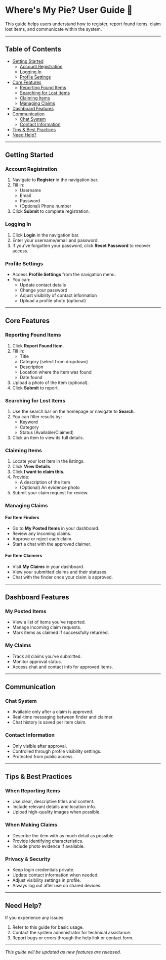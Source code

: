 # Where's My Pie? User Guide 📱

This guide helps users understand how to register, report found items, claim lost items, and communicate within the system.

---

## Table of Contents

- [Getting Started](#getting-started-)
  - [Account Registration](#account-registration)
  - [Logging In](#logging-in)
  - [Profile Settings](#profile-settings)
- [Core Features](#core-features-)
  - [Reporting Found Items](#reporting-found-items)
  - [Searching for Lost Items](#searching-for-lost-items)
  - [Claiming Items](#claiming-items)
  - [Managing Claims](#managing-claims)
- [Dashboard Features](#dashboard-features-)
- [Communication](#communication-)
  - [Chat System](#chat-system)
  - [Contact Information](#contact-information)
- [Tips & Best Practices](#tips--best-practices-)
- [Need Help?](#need-help-)

---

## Getting Started

### Account Registration

1. Navigate to **Register** in the navigation bar.
2. Fill in:
   - Username
   - Email
   - Password
   - (Optional) Phone number
3. Click **Submit** to complete registration.

### Logging In

1. Click **Login** in the navigation bar.
2. Enter your username/email and password.
3. If you've forgotten your password, click **Reset Password** to recover access.

### Profile Settings

- Access **Profile Settings** from the navigation menu.
- You can:
  - Update contact details
  - Change your password
  - Adjust visibility of contact information
  - Upload a profile photo (optional)

---

## Core Features

### Reporting Found Items

1. Click **Report Found Item**.
2. Fill in:
   - Title
   - Category (select from dropdown)
   - Description
   - Location where the item was found
   - Date found
3. Upload a photo of the item (optional).
4. Click **Submit** to report.

### Searching for Lost Items

1. Use the search bar on the homepage or navigate to **Search**.
2. You can filter results by:
   - Keyword
   - Category
   - Status (Available/Claimed)
3. Click an item to view its full details.

### Claiming Items

1. Locate your lost item in the listings.
2. Click **View Details**.
3. Click **I want to claim this**.
4. Provide:
   - A description of the item
   - (Optional) An evidence photo
5. Submit your claim request for review.

### Managing Claims

#### For Item Finders
- Go to **My Posted Items** in your dashboard.
- Review any incoming claims.
- Approve or reject each claim.
- Start a chat with the approved claimer.

#### For Item Claimers
- Visit **My Claims** in your dashboard.
- View your submitted claims and their statuses.
- Chat with the finder once your claim is approved.

---

## Dashboard Features

### My Posted Items
- View a list of items you've reported.
- Manage incoming claim requests.
- Mark items as claimed if successfully returned.

### My Claims
- Track all claims you've submitted.
- Monitor approval status.
- Access chat and contact info for approved items.

---

## Communication

### Chat System
- Available only after a claim is approved.
- Real-time messaging between finder and claimer.
- Chat history is saved per item claim.

### Contact Information
- Only visible after approval.
- Controlled through profile visibility settings.
- Protected from public access.

---

## Tips & Best Practices

### When Reporting Items
- Use clear, descriptive titles and content.
- Include relevant details and location info.
- Upload high-quality images when possible.

### When Making Claims
- Describe the item with as much detail as possible.
- Provide identifying characteristics.
- Include photo evidence if available.

### Privacy & Security
- Keep login credentials private.
- Update contact information when needed.
- Adjust visibility settings in profile.
- Always log out after use on shared devices.

---

## Need Help?

If you experience any issues:

1. Refer to this guide for basic usage.
2. Contact the system administrator for technical assistance.
3. Report bugs or errors through the help link or contact form.

---

*This guide will be updated as new features are released.*